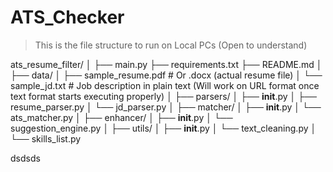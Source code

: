 # ATS_Checker

> This is the file structure to run on Local PCs (Open to understand)

ats_resume_filter/
│
├── main.py
├── requirements.txt
├── README.md
│
├── data/
│   ├── sample_resume.pdf         # Or .docx (actual resume file)
│   └── sample_jd.txt             # Job description in plain text (Will work on URL format once text format starts executing properly)
│
├── parsers/
│   ├── __init__.py
│   ├── resume_parser.py
│   └── jd_parser.py
│
├── matcher/
│   ├── __init__.py
│   └── ats_matcher.py
│
├── enhancer/
│   ├── __init__.py
│   └── suggestion_engine.py
│
├── utils/
│   ├── __init__.py
│   └── text_cleaning.py
│   └── skills_list.py

>>

dsdsds
